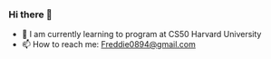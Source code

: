 ### Hi there 👋



- 🌱 I am currently learning to program at CS50 Harvard University
- 📫 How to reach me: Freddie0894@gmail.com


